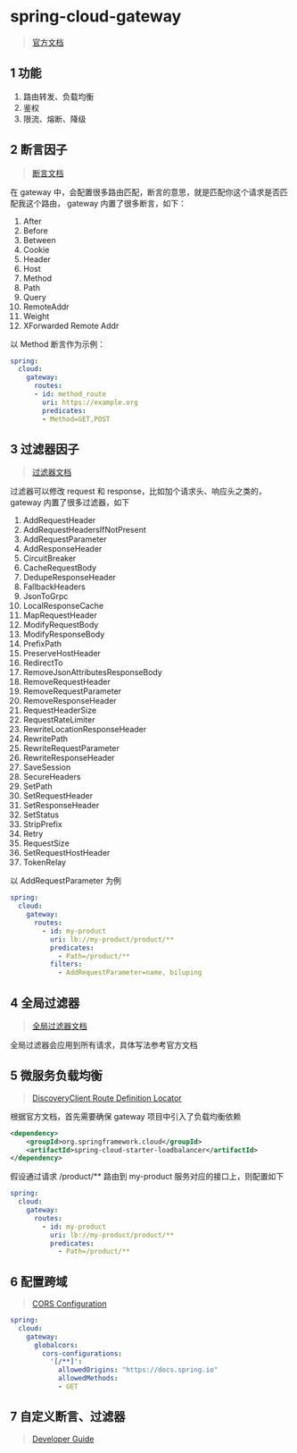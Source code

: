 # spring-cloud-gateway
> [官方文档](https://docs.spring.io/spring-cloud-gateway/reference/spring-cloud-gateway)

## 1 功能
1. 路由转发、负载均衡
2. 鉴权
3. 限流、熔断、降级

## 2 断言因子
> [断言文档](https://docs.spring.io/spring-cloud-gateway/reference/spring-cloud-gateway/request-predicates-factories.html)

在 gateway 中，会配置很多路由匹配，断言的意思，就是匹配你这个请求是否匹配我这个路由，
gateway 内置了很多断言，如下：

1. After
2. Before
3. Between
4. Cookie
5. Header
6. Host
7. Method
8. Path
9. Query
10. RemoteAddr
11. Weight
12. XForwarded Remote Addr

以 Method 断言作为示例：
```yaml
spring:
  cloud:
    gateway:
      routes:
      - id: method_route
        uri: https://example.org
        predicates:
        - Method=GET,POST
```

## 3 过滤器因子
> [过滤器文档](https://docs.spring.io/spring-cloud-gateway/reference/spring-cloud-gateway/gatewayfilter-factories.html)

过滤器可以修改 request 和 response，比如加个请求头、响应头之类的，gateway 内置了很多过滤器，如下

1. AddRequestHeader
2. AddRequestHeadersIfNotPresent
3. AddRequestParameter
4. AddResponseHeader
5. CircuitBreaker
6. CacheRequestBody
7. DedupeResponseHeader
8. FallbackHeaders
9. JsonToGrpc
10. LocalResponseCache
11. MapRequestHeader
12. ModifyRequestBody
13. ModifyResponseBody
14. PrefixPath
15. PreserveHostHeader
16. RedirectTo
17. RemoveJsonAttributesResponseBody
18. RemoveRequestHeader
19. RemoveRequestParameter
20. RemoveResponseHeader
21. RequestHeaderSize
22. RequestRateLimiter
23. RewriteLocationResponseHeader
24. RewritePath
25. RewriteRequestParameter
26. RewriteResponseHeader
27. SaveSession
28. SecureHeaders
29. SetPath
30. SetRequestHeader
31. SetResponseHeader
32. SetStatus
33. StripPrefix
34. Retry
35. RequestSize
36. SetRequestHostHeader
37. TokenRelay

以 AddRequestParameter 为例
```yaml
spring:
  cloud:
    gateway:
      routes:
        - id: my-product
          uri: lb://my-product/product/**
          predicates:
            - Path=/product/**
          filters:
            - AddRequestParameter=name, biluping
```


## 4 全局过滤器
> [全局过滤器文档](https://docs.spring.io/spring-cloud-gateway/reference/spring-cloud-gateway/global-filters.html)

全局过滤器会应用到所有请求，具体写法参考官方文档


## 5 微服务负载均衡
> [DiscoveryClient Route Definition Locator](https://docs.spring.io/spring-cloud-gateway/reference/spring-cloud-gateway/the-discoveryclient-route-definition-locator.html)

根据官方文档，首先需要确保 gateway 项目中引入了负载均衡依赖
```xml
<dependency>
    <groupId>org.springframework.cloud</groupId>
    <artifactId>spring-cloud-starter-loadbalancer</artifactId>
</dependency>
```
假设通过请求 /product/** 路由到 my-product 服务对应的接口上，则配置如下
```yaml
spring:
  cloud:
    gateway:
      routes:
        - id: my-product
          uri: lb://my-product/product/**
          predicates:
            - Path=/product/**
```


## 6 配置跨域
> [CORS Configuration](https://docs.spring.io/spring-cloud-gateway/reference/spring-cloud-gateway/cors-configuration.html)

```yaml
spring:
  cloud:
    gateway:
      globalcors:
        cors-configurations:
          '[/**]':
            allowedOrigins: "https://docs.spring.io"
            allowedMethods:
            - GET
```

## 7 自定义断言、过滤器 
> [Developer Guide](https://docs.spring.io/spring-cloud-gateway/reference/spring-cloud-gateway/developer-guide.html)
